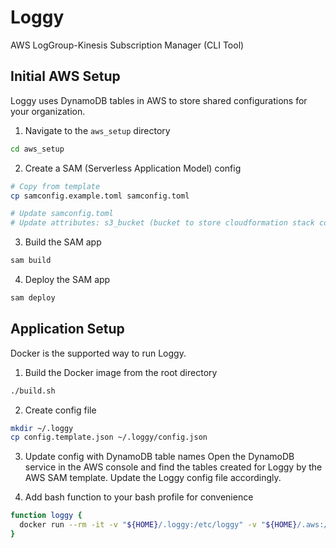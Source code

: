 # Loggy

AWS LogGroup-Kinesis Subscription Manager (CLI Tool)

## Initial AWS Setup

Loggy uses DynamoDB tables in AWS to store shared configurations for your organization.

1. Navigate to the `aws_setup` directory
```bash
cd aws_setup
```

2. Create a SAM (Serverless Application Model) config
```bash
# Copy from template
cp samconfig.example.toml samconfig.toml

# Update samconfig.toml
# Update attributes: s3_bucket (bucket to store cloudformation stack config in), and region
```

3. Build the SAM app
```bash
sam build
```

4. Deploy the SAM app
```bash
sam deploy
```

## Application Setup

Docker is the supported way to run Loggy.

1. Build the Docker image from the root directory
```bash
./build.sh
```

2. Create config file
``` bash
mkdir ~/.loggy
cp config.template.json ~/.loggy/config.json
```

3. Update config with DynamoDB table names
Open the DynamoDB service in the AWS console and find the tables created for Loggy by the AWS SAM template.
Update the Loggy config file accordingly.

4. Add bash function to your bash profile for convenience
```bash
function loggy {
  docker run --rm -it -v "${HOME}/.loggy:/etc/loggy" -v "${HOME}/.aws:/root/.aws" loggy:latest "${@:1}"
}
```

